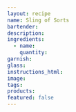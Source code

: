 ```yaml
---
layout: recipe
name: Sling of Sorts
bartender:
description:
ingredients:
  - name:
    quantity:
garnish:
glass:
instructions_html:
image:
tags:
products:
featured: false
---
```

